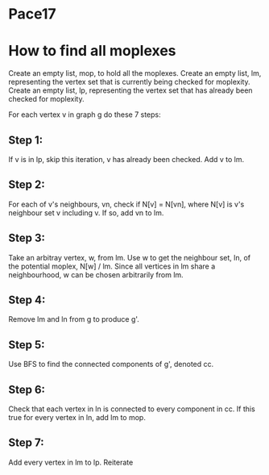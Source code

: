 # Pace17

# How to find all moplexes
Create an empty list, mop, to hold all the moplexes.
Create an empty list, lm, representing the vertex set that is currently being checked for moplexity.
Create an empty list, lp, representing the vertex set that has already been checked for moplexity.

For each vertex v in graph g do these 7 steps:

Step 1:
---
If v is in lp, skip this iteration, v has already been checked.
Add v to lm.

Step 2:
---
For each of v's neighbours, vn, check if N[v] = N[vn], where N[v] is v's neighbour set v including v.
If so, add vn to lm.

Step 3:
---
Take an arbitray vertex, w, from lm. Use w to get the neighbour set, ln, of the potential moplex, N[w] / lm. 
Since all vertices in lm share a neighbourhood, w can be chosen arbitrarily from lm.

Step 4:
---
Remove lm and ln from g to produce g'.

Step 5:
---
Use BFS to find the connected components of g', denoted cc.

Step 6:
---
Check that each vertex in ln is connected to every component in cc. 
If this true for every vertex in ln, add lm to mop.

Step 7:
---
Add every vertex in lm to lp.
Reiterate